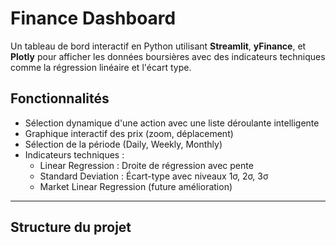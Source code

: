 # Finance Dashboard

Un tableau de bord interactif en Python utilisant **Streamlit**, **yFinance**, et **Plotly** pour afficher les données boursières avec des indicateurs techniques comme la régression linéaire et l'écart type.

## Fonctionnalités

- Sélection dynamique d'une action avec une liste déroulante intelligente  
- Graphique interactif des prix (zoom, déplacement)  
- Sélection de la période (Daily, Weekly, Monthly)  
- Indicateurs techniques :
  - Linear Regression : Droite de régression avec pente  
  - Standard Deviation : Écart-type avec niveaux 1σ, 2σ, 3σ  
  - Market Linear Regression (future amélioration)  

---

## Structure du projet

